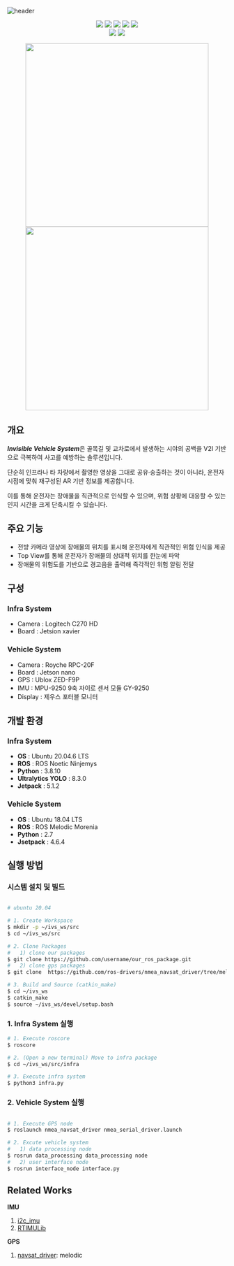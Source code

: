 ![header](https://capsule-render.vercel.app/api?type=waving&height=300&color=gradient&text=Invisible%20Vehicle%20System%20(IVS)&desc=20대쉬었음청년들&descAlign=87&descAlignY=57&fontAlignY=38&fontSize=59)


<p align="center">
  <img src="https://img.shields.io/badge/JetPack-5.1.2%20%7C%204.6.4-yellow"/> 
   <img src="https://img.shields.io/badge/OS-Ubuntu%2020.04%20%7C%2018.04-orange"/>
  <img src="https://img.shields.io/badge/ROS-Noetic%20%7C%20Melodic-blueviolet"/>
  <img src="https://img.shields.io/badge/build-catkin_make-blue"/>
  <img src="https://img.shields.io/badge/language-Python%20%7C%20C++-brightgreen"/> <br>
  <img src="https://img.shields.io/badge/status-prototype-red"/>
  <img src="https://img.shields.io/badge/license-MIT-green"/>
</p>




<p align="center">
  <img src="https://github.com/user-attachments/assets/0b072fcd-7fb2-4f89-8236-fccdbafaf0ad" width="420"/>
  <img src="https://github.com/user-attachments/assets/b662a6a5-d24c-463b-9d00-ca13e4e08930" width="420"/>
</p>


## 개요
***Invisible Vehicle System***은 골목길 및 교차로에서 발생하는 시야의 공백을 V2I 기반으로 극복하여 사고를 예방하는 솔루션입니다.

단순히 인프라나 타 차량에서 촬영한 영상을 그대로 공유·송출하는 것이 아니라, 운전자 시점에 맞춰 재구성된 AR 기반 정보를 제공합니다.

이를 통해 운전자는 장애물을 직관적으로 인식할 수 있으며, 위험 상황에 대응할 수 있는 인지 시간을 크게 단축시킬 수 있습니다.

## 주요 기능
- 전방 카메라 영상에 장애물의 위치를 표시해 운전자에게 직관적인 위험 인식을 제공
- Top View를 통해 운전자가 장애물의 상대적 위치를 한눈에 파악
- 장애물의 위험도를 기반으로 경고음을 출력해 즉각적인 위험 알림 전달  

## 구성
### Infra System
- Camera : Logitech C270 HD
- Board : Jetsion xavier

### Vehicle System
- Camera : Royche RPC-20F
- Board : Jetson nano
- GPS : Ublox ZED-F9P
- IMU : MPU-9250 9축 자이로 센서 모듈 GY-9250
- Display : 제우스 포터블 모니터 

## 개발 환경
### Infra System
- **OS** : Ubuntu 20.04.6 LTS
- **ROS** : ROS Noetic Ninjemys
- **Python** : 3.8.10
- **Ultralytics YOLO** : 8.3.0
- **Jetpack** : 5.1.2

### Vehicle System
- **OS** : Ubuntu 18.04 LTS
- **ROS** : ROS Melodic Morenia
- **Python** : 2.7
- **Jsetpack** : 4.6.4

## 실행 방법
### 시스템 설치 및 빌드
```bash

# ubuntu 20.04

# 1. Create Workspace
$ mkdir -p ~/ivs_ws/src
$ cd ~/ivs_ws/src

# 2. Clone Packages
#   1) clone our packages
$ git clone https://github.com/username/our_ros_package.git
#   2) clone gps packages
$ git clone  https://github.com/ros-drivers/nmea_navsat_driver/tree/melodic-devel

# 3. Build and Source (catkin_make)
$ cd ~/ivs_ws
$ catkin_make
$ source ~/ivs_ws/devel/setup.bash
```

### 1. Infra System 실행
```bash
# 1. Execute roscore
$ roscore

# 2. (Open a new terminal) Move to infra package
$ cd ~/ivs_ws/src/infra

# 3. Execute infra system
$ python3 infra.py
```

### 2. Vehicle System 실행
```bash

# 1. Execute GPS node
$ roslaunch nmea_navsat_driver nmea_serial_driver.launch

# 2. Excute vehicle system
#   1) data processing node
$ rosrun data_processing data_processing node
#   2) user interface node
$ rosrun interface_node interface.py

```

## Related Works

**IMU**

1. [i2c_imu](https://github.com/jeskesen/i2c_imu#)
2. [RTIMULib](https://github.com/RPi-Distro/RTIMULib#)
   
**GPS**

1. [navsat_driver](https://github.com/ros-drivers/nmea_navsat_driver): melodic



